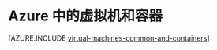 <properties 
	pageTitle="虚拟机和容器 | Azure" 
	description="介绍虚拟机、Docker 和 Linux 容器及其在 Azure 中各自组的使用情况，包括各自的好处以及每种方法的适用情况。" 
	services="virtual-machines-linux" 
	documentationCenter="virtual-machines" 
	authors="squillace" 
	manager="timlt"
	tags="azure-resource-manager,azure-service-management"/>
	

<tags 
	ms.service="virtual-machines-linux" 
	ms.date="12/14/2015" 
	wacn.date="01/14/2016" />

# Azure 中的虚拟机和容器

[AZURE.INCLUDE [virtual-machines-common-and-containers](../includes/virtual-machines-common-containers.md)]

<!---HONumber=Mooncake_0104_2016-->